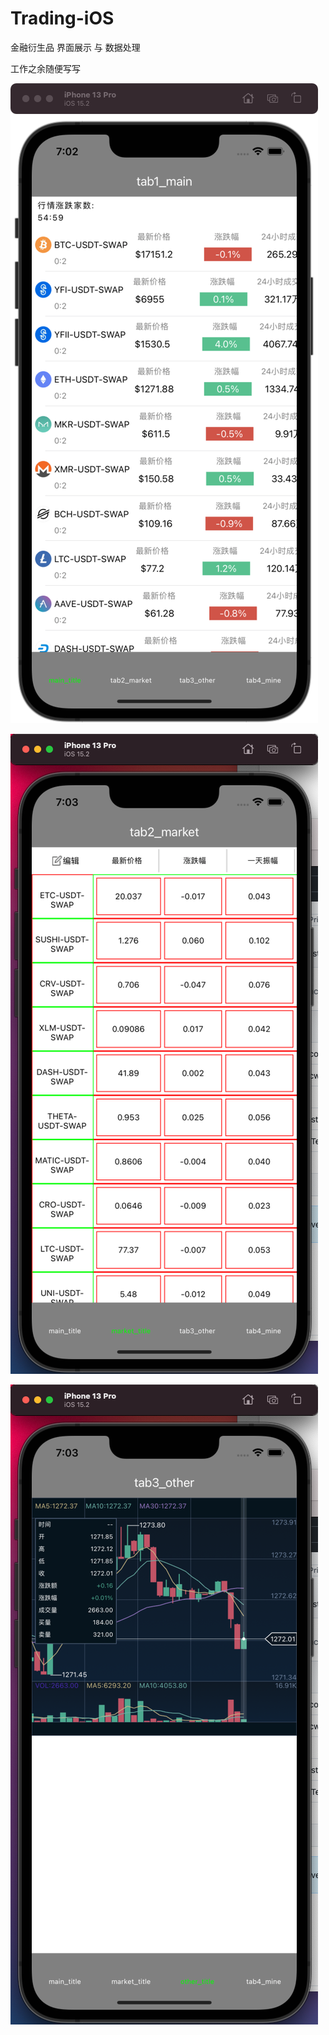 # Trading-iOS
金融衍生品 界面展示 与 数据处理

 
工作之余随便写写


![aaa](https://github.com/TradingGod/Trading-iOS/blob/main/Screenshots/WechatIMG12.png?raw=true)
 

![bbb](https://github.com/TradingGod/Trading-iOS/blob/main/Screenshots/WechatIMG92.png?raw=true)


![ccc](https://github.com/TradingGod/Trading-iOS/blob/main/Screenshots/WechatIMG93.png?raw=true)
